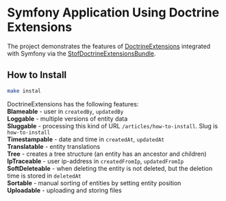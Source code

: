 # Symfony Application Using Doctrine Extensions

The project demonstrates the features of [DoctrineExtensions](https://github.com/doctrine-extensions/DoctrineExtensions) integrated with Symfony via the [StofDoctrineExtensionsBundle](https://github.com/stof/StofDoctrineExtensionsBundle).  

## How to Install
```bash
make instal
```

DoctrineExtensions has the following features:  
<b>Blameable</b> - user in `createdBy`, `updatedBy`  
<b>Loggable</b> - multiple versions of entity data  
<b>Sluggable</b> - processing this kind of URL `/articles/how-to-install`. Slug is `how-to-install`  
<b>Timestampable</b> - date and time in `createdAt`, `updatedAt`  
<b>Translatable</b> - entity translations  
<b>Tree</b> - creates a tree structure (an entity has an ancestor and children)  
<b>IpTraceable</b> - user ip-address in `createdFromIp`, `updatedFromIp`  
<b>SoftDeleteable</b> - when deleting the entity is not deleted, but the deletion time is stored in `deletedAt`  
<b>Sortable</b> - manual sorting of entities by setting entity position  
<b>Uploadable</b> - uploading and storing files
